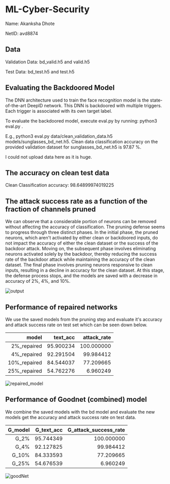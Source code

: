 # ML-Cyber-Security

Name: Akanksha Dhote

NetID: avd8874


## Data

Validation Data: bd_valid.h5 and valid.h5

Test Data: bd_test.h5 and test.h5

## Evaluating the Backdoored Model

The DNN architecture used to train the face recognition model is the state-of-the-art DeepID network. This DNN is backdoored with multiple triggers. Each trigger is associated with its own target label.

To evaluate the backdoored model, execute eval.py by running:
python3 eval.py <clean validation data directory> <model directory>.

E.g., python3 eval.py data/clean_validation_data.h5  models/sunglasses_bd_net.h5. Clean data classification accuracy on the provided validation dataset for sunglasses_bd_net.h5 is 97.87 %.

I could not upload data here as it is huge.

## The accuracy on clean test data 

Clean Classification accuracy: 98.64899974019225

## The attack success rate as a function of the fraction of channels pruned

We can observe that a considerable portion of neurons can be removed without affecting the accuracy of classification. The pruning defense seems to progress through three distinct phases. In the initial phase, the pruned neurons, which aren't activated by either clean or backdoored inputs, do not impact the accuracy of either the clean dataset or the success of the backdoor attack. Moving on, the subsequent phase involves eliminating neurons activated solely by the backdoor, thereby reducing the success rate of the backdoor attack while maintaining the accuracy of the clean dataset. The final phase involves pruning neurons responsive to clean inputs, resulting in a decline in accuracy for the clean dataset. At this stage, the defense process stops, and the models are saved with a decrease in accuracy of 2%, 4%, and 10%.


![output](https://github.com/akanksha6/ML-Cyber-Security/assets/26012142/f0d69408-4338-42fe-866b-0124ff766cf6)


## Performance of repaired networks

We use the saved models from the pruning step and evaluate it's accuracy and attack success rate on test set which can be seen down below.


|        model |  text_acc | attack_rate |
|-------------:|----------:|------------:|
|  2%_repaired | 95.900234 |  100.000000 |
|  4%_repaired | 92.291504 |   99.984412 |
| 10%_repaired | 84.544037 |   77.209665 |
| 25%_repaired | 54.762276 |    6.960249 |


![repaired_model](https://github.com/akanksha6/ML-Cyber-Security/assets/26012142/946e361f-e355-428c-84d2-2a7b5a786181)


## Performance of Goodnet (combined) model

We combine the saved models with the bd model and evaluate the new models get the accuracy and attack success rate on test data.


| G_model | G_text_acc | G_attack_success_rate |
|--------:|-----------:|----------------------:|
|    G_2% |  95.744349 |            100.000000 |
|    G_4% |  92.127825 |             99.984412 |
|   G_10% |  84.333593 |             77.209665 |
|   G_25% |  54.676539 |              6.960249 |


![goodNet](https://github.com/akanksha6/ML-Cyber-Security/assets/26012142/a67b13fd-9ed4-40b8-9b62-ce1c532be247)



